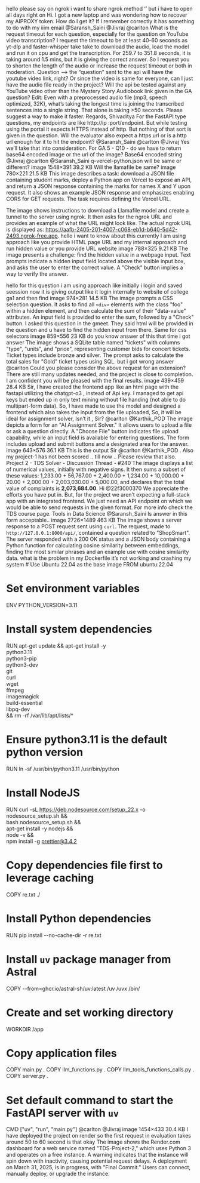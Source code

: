 hello please say on ngrok i want to share ngrok method ‘’ but i have to open all days right on
Hi. I got a new laptop and was wondering how to recover my AIPROXY token. How do I get it? If I remember correctly it has something to do with my iiim email
@Saransh_Saini @Jivraj @carlton What is the request timeout for each question, especially for the question on YouTube video transcription? I request the timeout to be at least 40-60 seconds as yt-dlp and faster-whisper take take to download the audio, load the model and run it on cpu and get the transcription. For 259.7 to 351.8 seconds, it is taking around 1.5 mins, but it is giving the correct answer. So I request you to shorten the length of the audio or increase the request timeout or both in moderation. Question —> the “question” sent to the api will have the youtube video link, right? Or since the video is same for everyone, can I just have the audio file ready in the project? Will the api be tested against any YouTube video other than the Mystery Story Audiobook link given in the GA question? Edit: Even with a preprocessed audio file (mp3, speech optimized, 32K), what’s taking the longest time is joining the transcribed sentences into a single string. That alone is taking >50 seconds. Please suggest a way to make it faster. Regards, Shivaditya
For the FastAPI type questions, my endpoints are like http://ip :port/endpoint. But while testing using the portal it expects HTTPS instead of http. But nothing of that sort is given in the question. Will the evaluator also expect a https url or is a http url enough for it to hit the endpoint? @Saransh_Saini @carlton @Jivraj
Yes we’ll take that into consideration.
For GA 5 - Q10 - do we have to return base64 encoded image or the url of the image?
Base64 encoded string
@Jivraj @carlton @Saransh_Saini q-vercel-python.json will be same or different? image 1548×391 39.2 KB Will the llamafile be same? image 780×221 21.5 KB
This image describes a task: download a JSON file containing student marks, deploy a Python app on Vercel to expose an API, and return a JSON response containing the marks for names X and Y upon request. It also shows an example JSON response and emphasizes enabling CORS for GET requests. The task requires defining the Vercel URL.

The image shows instructions to download a Llamafile model and create a tunnel to the server using ngrok. It then asks for the ngrok URL and provides an example of what the URL might look like. The actual ngrok URL is displayed as: https://aafb-2405-201-4007-c068-eb1d-b640-5d42-2493.ngrok-free.app.
hello i want to know about this currently I am using approach like you provide HTML page URL and my internal approach and run hidden value or you provide URL website image 788×325 9.21 KB
The image presents a challenge: find the hidden value in a webpage input. Text prompts indicate a hidden input field located above the visible input box, and asks the user to enter the correct value. A "Check" button implies a way to verify the answer.

hello for this question i am using approach like initially i login and saved seession now it is giving output like it login internally to website of college ga1 and then find image 974×281 14.5 KB
The image prompts a CSS selection question. It asks to find all `<div>` elements with the class "foo" within a hidden element, and then calculate the sum of their "data-value" attributes. An input field is provided to enter the sum, followed by a "Check" button.
I asked this question in the gmeet. They said html will be provided in the question and u have to find the hidden input from there. Same for css selectors
image 859×556 23 KB do you know answer of this that time i got answer
The image shows a SQLite table named "tickets" with columns "type", "units", and "price", representing customer bids for concert tickets. Ticket types include bronze and silver. The prompt asks to calculate the total sales for "Gold" ticket types using SQL.
but i got wrong answer
@carlton Could you please consider the above request for an extension? There are still many updates needed, and the project is close to completion. I am confident you will be pleased with the final results.
image 439×459 28.4 KB Sir, I have created the frontend app like an html page with the fastapi utilizing the chatgpt-o3 , instead of Api key. I managed to get api keys but ended up in only text mining without file handing (not able to do multipart-form data). So, I have made to use  the model and designed a frontend which also takes the input from the file uploaded, So, it will be ideal for assignment solver, Isn’t it , Sir? @carlton @Karthik_POD
The image depicts a form for an "AI Assignment Solver." It allows users to upload a file or ask a question directly. A "Choose File" button indicates file upload capability, while an input field is available for entering questions. The form includes upload and submit buttons and a designated area for the answer.
image 643×576 36.1 KB This is the output Sir @carlton @Karthik_POD . Also my project-1 has not been scored .. till now .. Please review that also. Project 2 - TDS Solver - Discussion Thread - #240
The image displays a list of numerical values, initially with negative signs. It then sums a subset of these values: 1,233.00 + 56,767.00 + 2,400.00 + 1,234.00 + 10,000.00 + 20.00 + 2,000.00 + 2,003,030.00 + 5,000.00, and declares that the total value of complaints is **2,073,684.00**.
Hi @22f3000370 We appreciate the efforts you have put in. But, for the project we aren’t expecting a full-stack app with an integrated frontend. We just need an API endpoint on which we would be able to send requests in the given format. For more info check the TDS course page. Tools in Data Science
@Saransh_Saini Is answer in this form acceptable.. image 2726×1489 463 KB
The image shows a server response to a POST request sent using `curl`. The request, made to `http://127.0.0.1:8000/api/`, contained a question related to "ShopSmart". The server responded with a 200 OK status and a JSON body containing a Python function for calculating cosine similarity between embeddings, finding the most similar phrases and an example use with cosine similarity data.
what is the problem in my Dockerfile it’s not working and crashing my system # Use Ubuntu 22.04 as the base image
FROM ubuntu:22.04

# Set environment variables
ENV PYTHON_VERSION=3.11

# Install system dependencies
RUN apt-get update && apt-get install -y \
    python3.11 \
    python3-pip \
    python3-dev \
    git \
    curl \
    wget \
    ffmpeg \
    imagemagick \
    build-essential \
    libpq-dev \
    && rm -rf /var/lib/apt/lists/*

# Ensure python3.11 is the default python version
RUN ln -sf /usr/bin/python3.11 /usr/bin/python

# Install NodeJS
RUN curl -sL https://deb.nodesource.com/setup_22.x -o nodesource_setup.sh && \
    bash nodesource_setup.sh && \
    apt-get install -y nodejs && \
    node -v && \
    npm install -g prettier@3.4.2


# Copy dependencies file first to leverage caching
COPY re.txt ./

# Install Python dependencies
RUN pip install --no-cache-dir -r re.txt

# Install `uv` package manager from Astral
COPY --from=ghcr.io/astral-sh/uv:latest /uv /uvx /bin/

# Create and set working directory
WORKDIR /app

# Copy application files
COPY main.py .
COPY llm_functions.py .
COPY llm_tools_functions_calls.py .
COPY server.py .

# Set default command to start the FastAPI server with `uv`
CMD ["uv", "run", "main.py"] @carlton @Jivraj
image 1454×433 30.4 KB I have deployed the project on render so the first request in evaluation takes around 50 to 60 second is that okay
The image shows the Render.com dashboard for a web service named "TDS-Project-2," which uses Python 3 and operates on a free instance. A warning indicates that the instance will spin down with inactivity, causing potential request delays. A deployment on March 31, 2025, is in progress, with "Final Commit." Users can connect, manually deploy, or upgrade the instance.

